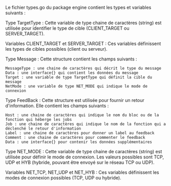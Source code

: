 Le fichier types.go du package engine contient les types et variables suivants :

Type TargetType : Cette variable de type chaine de caractères (string) est utilisée pour identifier le type de cible (CLIENT_TARGET ou SERVER_TARGET).

Variables CLIENT_TARGET et SERVER_TARGET : Ces variables définissent les types de cibles possibles (client ou serveur).

Type Message : Cette structure contient les champs suivants :

    MessageType : une chaine de caractères qui décrit le type du message
    Data : une interface{} qui contient les données du message
    Target : une variable de type TargetType qui définit la cible du message
    NetMode : une variable de type NET_MODE qui indique le mode de connexion

Type FeedBack : Cette structure est utilisée pour fournir un retour d'information. Elle contient les champs suivants :

    Host : une chaine de caractères qui indique le nom du bloc ou de la fonction qui héberge les jobs
    Job : une chaine de caractères qui indique le nom de la fonction qui a déclenché le retour d'information
    Label : une chaine de caractères pour donner un label au feedback
    Comment : une chaine de caractères pour commenter le feedback
    Data : une interface{} pour contenir les données supplémentaires

Type NET_MODE : Cette variable de type chaine de caractères (string) est utilisée pour définir le mode de connexion. Les valeurs possibles sont TCP, UDP et HYB (hybride, pouvant être envoyé sur le réseau TCP ou UDP).

Variables NET_TCP, NET_UDP et NET_HYB : Ces variables définissent les modes de connexion possibles (TCP, UDP ou hybride).